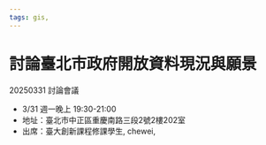 ```yaml
---
tags: gis,
---
```


# 討論臺北市政府開放資料現況與願景

20250331 討論會議
- 3/31 週一晚上 19:30-21:00
- 地址：臺北市中正區重慶南路三段2號2樓202室
- 出席：臺大創新課程修課學生, chewei, 